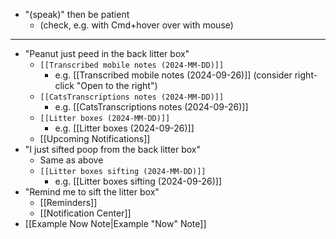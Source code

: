 - "(speak)" then be patient
	- (check, e.g. with Cmd+hover over with mouse)
- ---
- "Peanut just peed in the back litter box"
	- `[[Transcribed mobile notes (2024-MM-DD)]]`
		- e.g. [[Transcribed mobile notes (2024-09-26)]] (consider right-click "Open to the right")
	- `[[CatsTranscriptions notes (2024-MM-DD)]]`
		- e.g. [[CatsTranscriptions notes (2024-09-26)]]
	- `[[Litter boxes (2024-MM-DD)]]`
		- e.g. [[Litter boxes (2024-09-26)]]
	- [[Upcoming Notifications]]
- "I just sifted poop from the back litter box"
	- Same as above
	- `[[Litter boxes sifting (2024-MM-DD)]]`
		- e.g. [[Litter boxes sifting (2024-09-26)]]
- "Remind me to sift the litter box"
	- [[Reminders]]
	- [[Notification Center]]
- [[Example Now Note|Example "Now" Note]]
